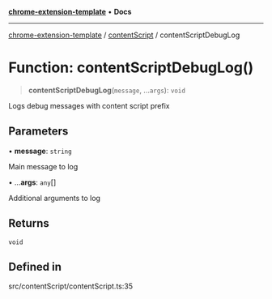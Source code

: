[**chrome-extension-template**](../../README.md) • **Docs**

***

[chrome-extension-template](../../modules.md) / [contentScript](../README.md) / contentScriptDebugLog

# Function: contentScriptDebugLog()

> **contentScriptDebugLog**(`message`, ...`args`): `void`

Logs debug messages with content script prefix

## Parameters

• **message**: `string`

Main message to log

• ...**args**: `any`[]

Additional arguments to log

## Returns

`void`

## Defined in

src/contentScript/contentScript.ts:35
